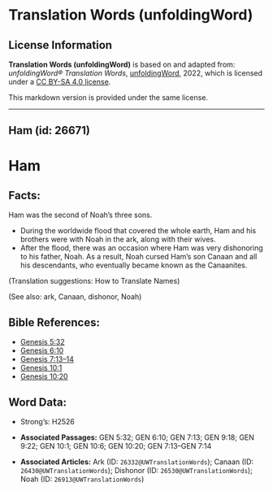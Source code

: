# Translation Words (unfoldingWord)

## License Information

**Translation Words (unfoldingWord)** is based on and adapted from: _unfoldingWord® Translation Words_, [unfoldingWord](https://unfoldingword.org/utw), 2022, which is licensed under a [CC BY-SA 4.0 license](https://creativecommons.org/licenses/by-sa/4.0/legalcode.en).

This markdown version is provided under the same license.



--------------------------------

## Ham (id: 26671)

Ham
===

Facts:
------

Ham was the second of Noah’s three sons.

* During the worldwide flood that covered the whole earth, Ham and his brothers were with Noah in the ark, along with their wives.
* After the flood, there was an occasion where Ham was very dishonoring to his father, Noah. As a result, Noah cursed Ham’s son Canaan and all his descendants, who eventually became known as the Canaanites.

(Translation suggestions: How to Translate Names)

(See also: ark, Canaan, dishonor, Noah)

Bible References:
-----------------

* [Genesis 5:32](https://ref.ly/Gen5:32)
* [Genesis 6:10](https://ref.ly/Gen6:10)
* [Genesis 7:13–14](https://ref.ly/Gen7:13-Gen7:14)
* [Genesis 10:1](https://ref.ly/Gen10:1)
* [Genesis 10:20](https://ref.ly/Gen10:20)

Word Data:
----------

* Strong’s: H2526

* **Associated Passages:** GEN 5:32; GEN 6:10; GEN 7:13; GEN 9:18; GEN 9:22; GEN 10:1; GEN 10:6; GEN 10:20; GEN 7:13–GEN 7:14
* **Associated Articles:** Ark (ID: `26332@UWTranslationWords`); Canaan (ID: `26430@UWTranslationWords`); Dishonor (ID: `26530@UWTranslationWords`); Noah (ID: `26913@UWTranslationWords`)


